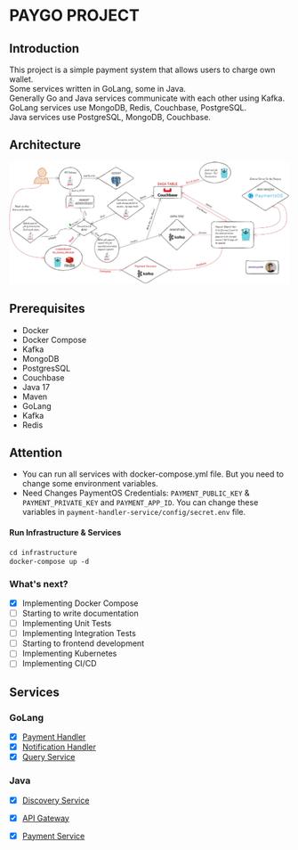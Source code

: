 # PAYGO PROJECT

## Introduction

This project is a simple payment system that allows users to charge own wallet.<br>
Some services written in GoLang, some in Java.<br>
Generally Go and Java services communicate with each other using Kafka.<br>
GoLang services use MongoDB, Redis, Couchbase, PostgreSQL.<br>
Java services use PostgreSQL, MongoDB, Couchbase.<br>

## Architecture

![Architecture](img/paygo.jpg)

## Prerequisites

- Docker
- Docker Compose
- Kafka
- MongoDB
- PostgresSQL
- Couchbase
- Java 17
- Maven
- GoLang
- Kafka
- Redis


## Attention

- You can run all services with docker-compose.yml file. But you need to change some environment
  variables.
- Need Changes PaymentOS Credentials: `PAYMENT_PUBLIC_KEY` & `PAYMENT_PRIVATE_KEY` and `PAYMENT_APP_ID`.
  You can change these variables in 
    `payment-handler-service/config/secret.env` file.


#### Run Infrastructure & Services

```shell
cd infrastructure
docker-compose up -d
```

### What's next?

- [x] Implementing Docker Compose
- [ ] Starting to write documentation
- [ ] Implementing Unit Tests
- [ ] Implementing Integration Tests
- [ ] Starting to frontend development
- [ ] Implementing Kubernetes
- [ ] Implementing CI/CD

## Services

### GoLang

- [x] [Payment Handler](#!)
- [x] [Notification Handler](#!)
- [x] [Query Service](#!)

### Java
- [x] [Discovery Service](#!)
- [x] [API Gateway](#!)
- [x] [Payment Service](#!)



